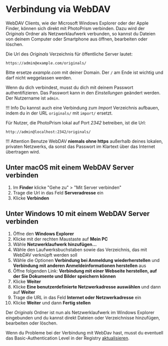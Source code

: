 # Verbindung via WebDAV #

WebDAV Clients, wie der Microsoft Windows Explorer oder der Apple Finder, können sich direkt mit PhotoPrism verbinden.
Dazu wird der *Originals* Ordner als Netzwerklaufwerk verbunden, so kannst du Dateien von deinem Computer oder Smartphone aus öffnen, bearbeiten oder löschen.

Die Url des *Originals* Verzeichnis für öffentliche Server lautet:

```
https://admin@example.com/originals/
```

Bitte ersetze *example.com* mit deiner Domain.
Der `/` am Ende ist wichtig und darf nicht weggelassen werden.

Wenn du dich verbindest, musst du dich mit deinem Passwort authentifizieren.
Das Passwort kann in den *Einstellungen* geändert werden. Der Nutzername ist `admin`.

!!! Info
	Du kannst auch eine Verbindung zum *Import* Verzeichnis aufbauen, indem du in der URL `originals/` mit `import/` ersetzt.


Für Nutzer, die PhotoPrism lokal auf Port *2342* betreiben, ist die Url:

```
http://admin@localhost:2342/originals/
```

!!! Attention
	Benutze WebDAV **niemals ohne https** außerhalb deines lokalen, privaten
	Netzwerks, da sonst das Passwort im Klartext über das Internet übertragen wird.

## Unter macOS mit einem WebDAV Server verbinden ##

1. Im **Finder** klicke "Gehe zu" > "Mit Server verbinden"
2. Trage die Url in das Feld **Serveradresse** ein
3. Klicke  **Verbinden**

## Unter Windows 10 mit einem WebDAV Server verbinden ##

1. Öffne den **Windows Explorer**
2. Klicke mit der rechten Maustaste auf **Mein PC**
3. Wähle **Netzwerklaufwerk hinzufügen...**
4. Wähle den Laufwerksbuchstaben sowie das Verzeichnis, das mit WebDAV verknüpft werden soll
5. Wähle die Optionen **Verbindung bei Anmeldung wiederherstellen** und **Verbindung mit anderen Anmeldeinformationen herstellen** aus
6. Öffne folgenden Link: **Verbindung mit einer Webseite herstellen, auf der Sie Dokumente und Bilder speichern können**
7. Klicke  **Weiter**
8. Klicke **Eine benutzerdefinierte Netzwerkadresse auswählen** und dann auf **Weiter**
9. Trage die URL in das Feld **Internet oder Netzwerkadresse** ein
10. Klicke **Weiter** und dann **Fertig stellen**

Der *Originals* Ordner ist nun als Netzwerklaufwerk im Windows Explorer eingebunden und du kannst direkt Dateien oder Verzeichnisse hinzufügen, bearbeiten oder löschen.


Wenn du Probleme bei der Verbindung mit WebDav hast, musst du eventuell das Basic-Authentication Level in der Registry [aktualisieren](https://help.dreamhost.com/hc/en-us/articles/216473357-Accessing-WebDAV-with-Windows).